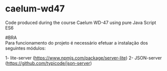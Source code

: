 # caelum-wd47
Code produced during the course Caelum WD-47 using pure Java Script ES6

#BRA	
Para funcionamento do projeto é necessário efetuar a instalação dos seguintes módulos:

1- lite-server (https://www.npmjs.com/package/server-lite)
2- JSON-server (https://github.com/typicode/json-server)

